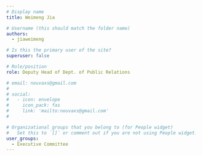 ```yaml
---
# Display name
title: Weimeng Jia

# Username (this should match the folder name)
authors:
  - jiaweimeng

# Is this the primary user of the site?
superuser: false

# Role/position
role: Deputy Head of Dept. of Public Relations

# email: nouvaxs@gmail.com
# 
# social:
#   - icon: envelope
#     icon_pack: fas
#     link: 'mailto:nouvaxs@gmail.com'
# 

# Organizational groups that you belong to (for People widget)
#   Set this to `[]` or comment out if you are not using People widget.
user_groups:
  - Executive Committee
---
```

